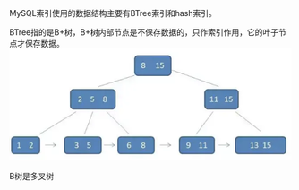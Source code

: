 MySQL索引使用的数据结构主要有BTree索引和hash索引。

BTree指的是B+树，B+树内部节点是不保存数据的，只作索引作用，它的叶子节点才保存数据。
![image](images/image.png)

B树是多叉树


